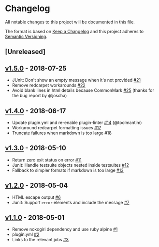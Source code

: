 # Changelog
All notable changes to this project will be documented in this file.

The format is based on [Keep a Changelog](http://keepachangelog.com/en/1.0.0/)
and this project adheres to [Semantic Versioning](http://semver.org/spec/v2.0.0.html).

## [Unreleased]

## [v1.5.0](https://github.com/bugcrowd/test-summary-buildkite-plugin/compare/v1.4.0...v1.5.0) - 2018-07-25
- JUnit: Don't show an empty message when it's not provided [#21](https://github.com/bugcrowd/test-summary-buildkite-plugin/pull/21)
- Remove redcarpet workarounds [#22](https://github.com/bugcrowd/test-summary-buildkite-plugin/pull/22)
- Avoid blank lines in html details because CommonMark [#25](https://github.com/bugcrowd/test-summary-buildkite-plugin/pull/25)
    (thanks for the bug report by @joscha)

## [v1.4.0](https://github.com/bugcrowd/test-summary-buildkite-plugin/compare/v1.3.0...v1.4.0) - 2018-06-17
- Update plugin.yml and re-enable plugin-linter [#14](https://github.com/bugcrowd/test-summary-buildkite-plugin/pull/14) (@toolmantim)
- Workaround redcarpet formatting issues [#17](https://github.com/bugcrowd/test-summary-buildkite-plugin/pull/17)
- Truncate failures when markdown is too large [#18](https://github.com/bugcrowd/test-summary-buildkite-plugin/pull/18)

## [v1.3.0](https://github.com/bugcrowd/test-summary-buildkite-plugin/compare/v1.2.0...v1.3.0) - 2018-05-10
- Return zero exit status on error [#11](https://github.com/bugcrowd/test-summary-buildkite-plugin/pull/11)
- Junit: Handle testsuite objects nested inside testsuites [#12](https://github.com/bugcrowd/test-summary-buildkite-plugin/pull/12)
- Fallback to simpler formats if markdown is too large [#13](https://github.com/bugcrowd/test-summary-buildkite-plugin/pull/13)

## [v1.2.0](https://github.com/bugcrowd/test-summary-buildkite-plugin/compare/v1.1.0...v1.2.0) - 2018-05-04
- HTML escape output [#6](https://github.com/bugcrowd/test-summary-buildkite-plugin/pull/6)
- Junit: Support `error` elements and include the message [#7](https://github.com/bugcrowd/test-summary-buildkite-plugin/pull/7)

## [v1.1.0](https://github.com/bugcrowd/test-summary-buildkite-plugin/compare/v1.0.0...v1.1.0) - 2018-05-01

- Remove nokogiri dependency and use ruby alpine [#1](https://github.com/bugcrowd/test-summary-buildkite-plugin/pull/1)
- plugin.yml [#2](https://github.com/bugcrowd/test-summary-buildkite-plugin/pull/2)
- Links to the relevant jobs [#3](https://github.com/bugcrowd/test-summary-buildkite-plugin/pull/3)
